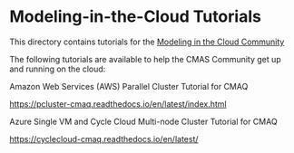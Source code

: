 Modeling-in-the-Cloud Tutorials
==================

This directory contains tutorials for the [Modeling in the Cloud Community](https://github.com/CMASCenter/modeling-in-the-cloud)

The following tutorials are available to help the CMAS Community get up and running on the cloud:

Amazon Web Services (AWS) Parallel Cluster Tutorial for CMAQ

https://pcluster-cmaq.readthedocs.io/en/latest/index.html

Azure Single VM and Cycle Cloud Multi-node Cluster Tutorial for CMAQ

https://cyclecloud-cmaq.readthedocs.io/en/latest/

